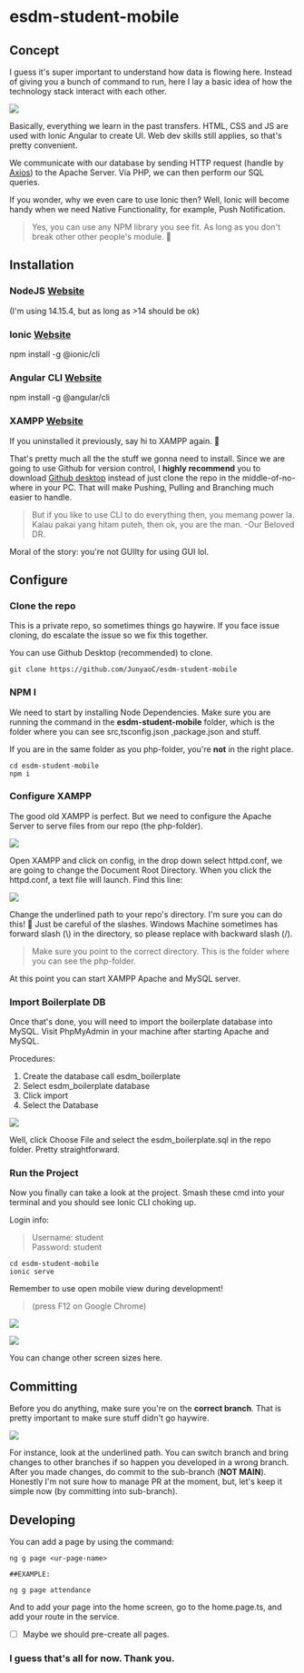 # esdm-student-mobile
 
## Concept

I guess it's super important to understand how data is flowing here. Instead of giving you a bunch of command to run, here I lay a basic idea of how the technology stack interact with each other.

![](doc_img/1.png)

Basically, everything we learn in the past transfers. HTML, CSS and JS are used with Ionic Angular to create UI. Web dev skills still applies, so that's pretty convenient.

We communicate with our database by sending HTTP request (handle by [Axios](https://github.com/axios/axios)) to the Apache Server. Via PHP, we can then perform our SQL queries.

If you wonder, why we even care to use Ionic then? Well, Ionic will become handy when we need Native Functionality, for example, Push Notification.
 
 > Yes, you can use any NPM library you see fit. As long as you don't break other other people's module. 👲

## Installation

### NodeJS [Website](https://nodejs.org/en/download/)
(I'm using 14.15.4, but as long as >14 should be ok)

### Ionic [Website](https://ionicframework.com/getting-started)
npm install -g @ionic/cli


### Angular CLI [Website](https://angular.io/cli)
npm install -g @angular/cli


### XAMPP [Website](https://www.apachefriends.org/download.html)
If you uninstalled it previously, say hi to XAMPP again. 🤣

That's pretty much all the the stuff we gonna need to install. Since we are going to use Github for version control, I **highly recommend** you to download [Github desktop](https://desktop.github.com/) instead of just clone the repo in the middle-of-no-where in your PC. That will make Pushing, Pulling and Branching much easier to handle.

> But if you like to use CLI to do everything then, you memang power la. Kalau pakai yang hitam puteh, then ok, you are the man. -Our Beloved DR.

Moral of the story: you're not GUIlty for using GUI lol.

## Configure

### Clone the repo
This is a private repo, so sometimes things go haywire. If you face issue cloning, do escalate the issue so we fix this together.

You can use Github Desktop (recommended) to clone.

```
git clone https://github.com/JunyaoC/esdm-student-mobile
```

### NPM I
We need to start by installing Node Dependencies. Make sure you are running the command in the **esdm-student-mobile** folder, which is the folder where you can see src,tsconfig.json ,package.json and stuff.

If you are in the same folder as you php-folder, you're **not** in the right place.

```
cd esdm-student-mobile
npm i
```

### Configure XAMPP
The good old XAMPP is perfect. But we need to configure the Apache Server to serve files from our repo (the php-folder).

![](doc_img/2.png)

Open XAMPP and click on config, in the drop down select httpd.conf, we are going to change the Document Root Directory. When you click the httpd.conf, a text file will launch. Find this line:

![](doc_img/3.png)

Change the underlined path to your repo's directory. I'm sure you can do this! 💪 Just be careful of the slashes. Windows Machine sometimes has forward slash (\\) in the directory, so please replace with backward slash (/).

> Make sure you point to the correct directory. This is the folder where you can see the php-folder.

At this point you can start XAMPP Apache and MySQL server.

### Import Boilerplate DB

Once that's done, you will need to import the boilerplate database into MySQL. Visit PhpMyAdmin in your machine after starting Apache and MySQL.

Procedures: 
1. Create the database call esdm_boilerplate
2. Select esdm_boilerplate database
3. Click import
4. Select the Database

![](doc_img/5.png)

Well, click Choose File and select the esdm_boilerplate.sql in the repo folder. Pretty straightforward.

### Run the Project

Now you finally can take a look at the project. Smash these cmd into your terminal and you should see Ionic CLI choking up.

Login info:
> Username: student <br>
 Password: student

```
cd esdm-student-mobile
ionic serve
```
Remember to use open mobile view during development!

> (press F12 on Google Chrome)

![](doc_img/6.png)

![](doc_img/7.png)

You can change other screen sizes here.

## Committing

Before you do anything, make sure you're on the **correct branch**.
That is pretty important to make sure stuff didn't go haywire.

![](doc_img/8.png)

For instance, look at the underlined path. You can switch branch and bring changes to other branches if so happen you developed in a wrong branch. After you made changes, do commit to the sub-branch (**NOT MAIN**). Honestly I'm not sure how to manage PR at the moment, but, let's keep it simple now (by committing into sub-branch).


## Developing

You can add a page by using the command:
```
ng g page <ur-page-name>

##EXAMPLE:

ng g page attendance
```
And to add your page into the home screen, go to the home.page.ts, and add your route in the service.

- [ ] Maybe we should pre-create all pages.



### I guess that's all for now. Thank you.

